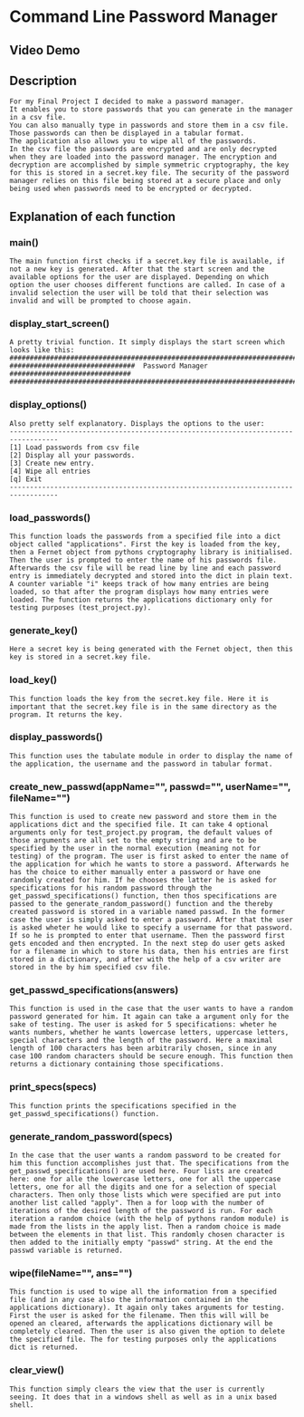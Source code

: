 # Command Line Password Manager

## Video Demo

## Description

    For my Final Project I decided to make a password manager.
    It enables you to store passwords that you can generate in the manager in a csv file.
    You can also manually type in passwords and store them in a csv file.
    Those passwords can then be displayed in a tabular format.
    The application also allows you to wipe all of the passwords.
    In the csv file the passwords are encrypted and are only decrypted when they are loaded into the password manager. The encryption and decryption are accomplished by simple symmetric cryptography, the key for this is stored in a secret.key file. The security of the password manager relies on this file being stored at a secure place and only being used when passwords need to be encrypted or decrypted.

## Explanation of each function

### main()

    The main function first checks if a secret.key file is available, if not a new key is generated. After that the start screen and the available options for the user are displayed. Depending on which option the user chooses different functions are called. In case of a invalid selection the user will be told that their selection was invalid and will be prompted to choose again.

### display_start_screen()

    A pretty trivial function. It simply displays the start screen which looks like this:
    ##################################################################################
    ###############################  Password Manager   ##############################
    ##################################################################################

### display_options()

    Also pretty self explanatory. Displays the options to the user:
    ----------------------------------------------------------------------------------
    [1] Load passwords from csv file
    [2] Display all your passwords.
    [3] Create new entry.
    [4] Wipe all entries
    [q] Exit
    ----------------------------------------------------------------------------------

### load_passwords()

    This function loads the passwords from a specified file into a dict object called "applications". First the key is loaded from the key, then a Fernet object from pythons cryptography library is initialised. Then the user is prompted to enter the name of his passwords file. Afterwards the csv file will be read line by line and each password entry is immediately decrypted and stored into the dict in plain text. A counter variable "i" keeps track of how many entries are being loaded, so that after the program displays how many entries were loaded. The function returns the applications dictionary only for testing purposes (test_project.py).

### generate_key()

    Here a secret key is being generated with the Fernet object, then this key is stored in a secret.key file.

### load_key()

    This function loads the key from the secret.key file. Here it is important that the secret.key file is in the same directory as the program. It returns the key.

### display_passwords()

    This function uses the tabulate module in order to display the name of the application, the username and the password in tabular format.

### create_new_passwd(appName="", passwd="", userName="", fileName="")

    This function is used to create new password and store them in the applications dict and the specified file. It can take 4 optional arguments only for test_project.py program, the default values of those arguments are all set to the empty string and are to be specified by the user in the normal execution (meaning not for testing) of the program. The user is first asked to enter the name of the application for which he wants to store a password. Afterwards he has the choice to either manually enter a password or have one randomly created for him. If he chooses the latter he is asked for specifications for his random password through the get_passwd_specifications() function, then thos specifications are passed to the generate_random_password() function and the thereby created password is stored in a variable named passwd. In the former case the user is simply asked to enter a password. After that the user is asked wheter he would like to specify a username for that password. If so he is prompted to enter that username. Then the password first gets encoded and then encrypted. In the next step do user gets asked for a filename in which to store his data, then his entries are first stored in a dictionary, and after with the help of a csv writer are stored in the by him specified csv file.

### get_passwd_specifications(answers)

    This function is used in the case that the user wants to have a random password generated for him. It again can take a argument only for the sake of testing. The user is asked for 5 specifications: wheter he wants numbers, whether he wants lowercase letters, uppercase letters, special characters and the length of the password. Here a maximal length of 100 characters has been arbitrarily chosen, since in any case 100 random characters should be secure enough. This function then returns a dictionary containing those specifications. 

### print_specs(specs)

    This function prints the specifications specified in the get_passwd_specifications() function.

### generate_random_password(specs)

    In the case that the user wants a random password to be created for him this function accomplishes just that. The specifications from the get_passwd_specifications() are used here. Four lists are created here: one for alle the lowercase letters, one for all the uppercase letters, one for all the digits and one for a selection of special characters. Then only those lists which were specified are put into another list called "apply". Then a for loop with the number of iterations of the desired length of the password is run. For each iteration a random choice (with the help of pythons random module) is made from the lists in the apply list. Then a random choice is made between the elements in that list. This randomly chosen character is then added to the initially empty "passwd" string. At the end the passwd variable is returned.

### wipe(fileName="", ans="")

    This function is used to wipe all the information from a specified file (and in any case also the information contained in the applications dictionary). It again only takes arguments for testing. First the user is asked for the filename. Then this will will be opened an cleared, afterwards the applications dictionary will be completely cleared. Then the user is also given the option to delete the specified file. The for testing purposes only the applications dict is returned.

### clear_view()

    This function simply clears the view that the user is currently seeing. It does that in a windows shell as well as in a unix based shell.
